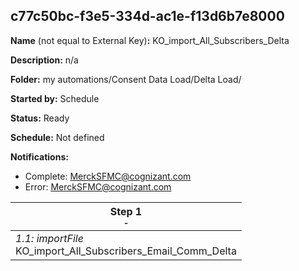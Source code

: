 ## c77c50bc-f3e5-334d-ac1e-f13d6b7e8000

**Name** (not equal to External Key)**:** KO_import_All_Subscribers_Delta


**Description:** n/a

**Folder:** my automations/Consent Data Load/Delta Load/

**Started by:** Schedule

**Status:** Ready

**Schedule:** Not defined

**Notifications:**

* Complete: MerckSFMC@cognizant.com
* Error: MerckSFMC@cognizant.com

| Step 1<br>_<small>-</small>_ |
| --- |
| _1.1: importFile_<br>KO_import_All_Subscribers_Email_Comm_Delta |
